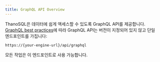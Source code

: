 ```yaml
---
title: GraphQL API Overview
---
```


ThanoSQL은 데이터에 쉽게 액세스할 수 있도록 GraphQL API를 제공합니다. [GraphQL best practices](https://graphql.org/learn/best-practices/)에 따라 GraphQL API는 버전이 지정되어 있지 않고 단일 엔드포인트를 가집니다:

```plaintext
https://{your-engine-url}/api/graphql
```

모든 작업은 이 엔드포인트로 사용 가능합니다.
